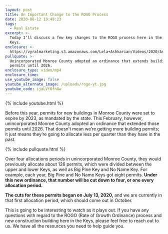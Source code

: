 ```yaml
---
layout: post
title: An Important Change to the ROGO Process
date: 2020-08-12 19:49:23
tags:
  - Real Estate
excerpt: >-
  Today I’ll discuss a few key changes to the ROGO process here in the Florida
  Keys.
enclosure: >-
  https://vyralmarketing.s3.amazonaws.com/Lela+Ashkarian/Videos/2020/An+Important+Change+to+the+ROGO+Process.mp4
pullquote: >-
  Unincorporated Monroe County adopted an ordinance that extends building
  permits until 2026.
enclosure_type: video/mp4
enclosure_time:
use_youtube_image: false
youtube_alternate_image: /uploads/rogo-yt.jpg
youtube_code: ijaLVf0fnGw
---
```


{% include youtube.html %}

Before this year, permits for new buildings in Monroe County were set to expire by 2023, as mandated by the state. This February, however, unincorporated Monroe County adopted an ordinance that extended those permits until 2026. That doesn’t mean we’re getting more building permits; it just means they’re going to allocate less per quarter than they have in the past.

{% include pullquote.html %}

Over four allocations periods in unincorporated Monroe County, they would previously allocate about 126 permits, which were divided between the upper and lower Keys, as well as Big Pine Key and No Name Key. For example, each year, Big Pine and No Name Keys got eight permits. **Under this new ordinance, that number will be cut down to four, or one every allocation period.**

**The cuts for these permits began on July 13, 2020,** and we are currently in that first allocation period, which should come out in October.

This is going to be interesting to watch as it plays out. If you have any questions with regard to the ROGO (Rate of Growth Ordinance) process and new construction building here in the Keys, please feel free to reach out to us. We have all the resources you need to help guide you.